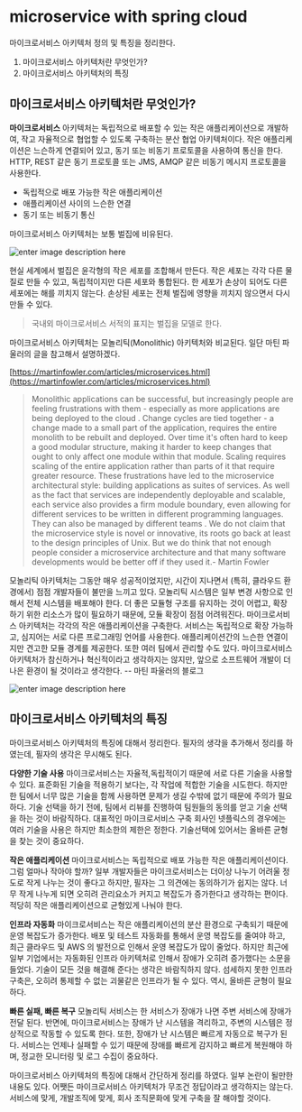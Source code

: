 # microservice with spring cloud
마이크로서비스 아키텍처 정의 및 특징을 정리한다. 

1. 마이크로서비스 아키텍처란 무엇인가?
2. 마이크로서비스 아키텍처의 특징


## 마이크로서비스 아키텍처란 무엇인가?
**마이크로서비스** 아키텍처는 독립적으로 배포할 수 있는 작은 애플리케이션으로 개발하여, 작고 자율적으로 협업할 수 있도록 구축하는 분산 협업 아키텍처이다. 작은 애플리케이션은 느슨하게 연결되어 있고, 동기 또는 비동기 프로토콜을 사용하여 통신을 한다. HTTP, REST 같은 동기 프로토콜 또는 JMS, AMQP 같은 비동기 메시지 프로토콜을 사용한다. 

 - 독립적으로 배포 가능한 작은 애플리케이션
 - 애플리케이션 사이의 느슨한 연결
 - 동기 또는 비동기 통신

마이크로서비스 아키텍처는 보통 벌집에 비유된다. 

![enter image description here](https://github.com/sieunkr/microservice-architecture/blob/master/images/01.png)

현실 세계에서 벌집은 윤각형의 작은 세포를 조합해서 만든다. 작은 세포는 각각 다른 물질로 만들 수 있고, 독립적이지만 다른 세포와 통합된다. 한 세포가 손상이 되어도 다른 세포에는 해를 끼치지 않는다. 손상된 세포는 전체 벌집에 영향을 끼치지 않으면서 다시 만들 수 있다. 

> 국내외 마이크로서비스 서적의 표지는 벌집을 모델로 한다.

마이크로서비스 아키텍처는 모놀리틱(Monolithic) 아키텍처와 비교된다. 일단 마틴 파울러의 글을 참고해서 설명하겠다. 

[https://martinfowler.com/articles/microservices.html](https://martinfowler.com/articles/microservices.html)

> Monolithic applications can be successful, but increasingly people are feeling frustrations with them - especially as more applications are being deployed to the cloud . Change cycles are tied together - a change made to a small part of the application, requires the entire monolith to be rebuilt and deployed. Over time it's often hard to keep a good modular structure, making it harder to keep changes that ought to only affect one module within that module. Scaling requires scaling of the entire application rather than parts of it that require greater resource. These frustrations have led to the microservice architectural style: building applications as suites of services. As well as the fact that services are independently deployable and scalable, each service also provides a firm module boundary, even allowing for different services to be written in different programming languages. They can also be managed by different teams . We do not claim that the microservice style is novel or innovative, its roots go back at least to the design principles of Unix. But we do think that not enough people consider a microservice architecture and that many software developments would be better off if they used it.- Martin Fowler

모놀리틱 아키텍처는 그동안 매우 성공적이었지만, 시간이 지나면서 (특히, 클라우드 환경에서) 점점 개발자들이 불만을 느끼고 있다.  모놀리틱 시스템은 일부 변경 사항으로 인해서 전체 시스템을 배포해야 한다. 더 좋은 모듈형 구조를 유지하는 것이 어렵고, 확장하기 위한 리소스가 많이 필요하기 때문에, 모듈 확장이 점점 어려워진다.  마이크로서비스 아키텍처는 각각의 작은 애플리케이션을 구축한다. 서비스는 독립적으로 확장 가능하고, 심지어는 서로 다른 프로그래밍 언어를 사용한다. 애플리케이션간의 느슨한 연결이지만 견고한 모듈 경계를 제공한다. 또한 여러 팀에서 관리할 수도 있다. 마이크로서비스 아키텍처가 참신하거나 혁신적이라고 생각하지는 않지만, 앞으로 소프트웨어 개발이 더 나은 환경이 될 것이라고 생각한다. -- 마틴 파울러의 블로그

![enter image description here](https://github.com/sieunkr/microservice-architecture/blob/master/images/02.png)

## 마이크로서비스 아키텍처의 특징

마이크로서비스 아키텍처의 특징에 대해서 정리한다. 필자의 생각을 추가해서 정리를 하였는데, 필자의 생각은 무시해도 된다. 

**다양한 기술 사용** 
마이크로서비스는 자율적,독립적이기 때문에 서로 다른 기술을 사용할 수 있다. 표준화된 기술을 적용하기 보다는, 각 작업에 적합한 기술을 시도한다. 하지만 한 팀에서 너무 많은 기술을 함께 사용하면 문제가 생길 수밖에 없기 때문에 주의가 필요하다. 기술 선택을 하기 전에, 팀에서 리뷰를 진행하여 팀원들의 동의를 얻고 기술 선택을 하는 것이 바람직하다. 대표적인 마이크로서비스 구축 회사인 넷플릭스의 경우에는 여러 기술을 사용은 하지만 최소한의 제한은 정한다. 기술선택에 있어서는 올바른 균형을 찾는 것이 중요하다. 

**작은 애플리케이션**
마이크로서비스는 독립적으로 배포 가능한 작은 애플리케이션이다. 그럼 얼마나 작아야 할까? 일부 개발자들은 마이크로서비스는 더이상 나누기 어려울 정도로 작게 나누는 것이 좋다고 하지만, 필자는 그 의견에는 동의하기가 쉽지는 않다. 너무 작게 나누게 되면 오히려 관리요소가 커지고 복잡도가 증가한다고 생각하는 편이다. 적당히 작은 애플리케이션으로 균형있게 나눠야 한다. 

**인프라 자동화**
마이크로서비스는 작은 애플리케이션의 분산 환경으로 구축되기 때문에 운영 복잡도가 증가한다. 배포 및 테스트 자동화를 통해서 운영 복잡도를 줄여야 하고, 최근 클라우드 및 AWS 의 발전으로 인해서 운영 복잡도가 많이 줄었다. 하지만 최근에 일부 기업에서는 자동화된 인프라 아키텍처로 인해서 장애가 오히려 증가했다는 소문을 들었다. 기술이 모든 것을 해결해 준다는 생각은 바람직하지 않다. 섬세하지 못한 인프라 구축은, 오히려 통제할 수 없는 괴물같은 인프라가 될 수 있다. 역시, 올바른 균형이 필요하다. 

**빠른 실패, 빠른 복구**
모놀리틱 서비스는 한 서비스가 장애가 나면 주변 서비스에 장애가 전달 된다. 반면에, 마이크로서비스는 장애가 난 시스템을 격리하고, 주변의 시스템은 정상적으로 작동할 수 있도록 한다. 또한, 장애가 난 시스템은 빠르게 자동으로 복구가 된다. 서비스는 언제나 실패할 수 있기 때문에 장애를 빠르게 감지하고 빠르게 복원해야 하며, 정교한 모니터링 및 로그 수집이 중요하다.


마이크로서비스 아키텍처의 특징에 대해서 간단하게 정리를 하였다. 일부 논란이 될만한 내용도 있다. 어쨋든 마이크로서비스 아키텍처가 무조건 정답이라고 생각하지는 않는다. 서비스에 맞게, 개발조직에 맞게, 회사 조직문화에 맞게 구축을 잘 해야할 것이다. 
